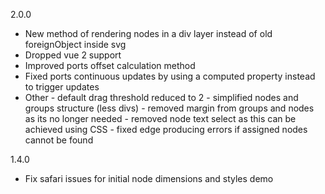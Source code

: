 
2.0.0
  - New method of rendering nodes in a div layer instead of old foreignObject inside svg
  - Dropped vue 2 support
  - Improved ports offset calculation method
  - Fixed ports continuous updates by using a computed property instead to trigger updates
  - Other - default drag threshold reduced to 2
          - simplified nodes and groups structure (less divs)
          - removed margin from groups and nodes as its no longer needed
          - removed node text select as this can be achieved using CSS
          - fixed edge producing errors if assigned nodes cannot be found

1.4.0
  - Fix safari issues for initial node dimensions and styles demo